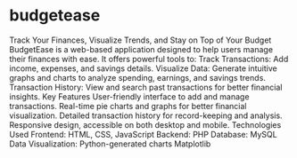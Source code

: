 # budgetease
 Track Your Finances, Visualize Trends, and Stay on Top of Your Budget  BudgetEase is a web-based application designed to help users manage their finances with ease. It offers powerful tools to:  Track Transactions: Add income, expenses, and savings details. Visualize Data: Generate intuitive graphs and charts to analyze spending, earnings, and savings trends. Transaction History: View and search past transactions for better financial insights. Key Features User-friendly interface to add and manage transactions. Real-time pie charts and graphs for better financial visualization. Detailed transaction history for record-keeping and analysis. Responsive design, accessible on both desktop and mobile. Technologies Used Frontend: HTML, CSS, JavaScript Backend: PHP Database: MySQL Data Visualization: Python-generated charts Matplotlib
